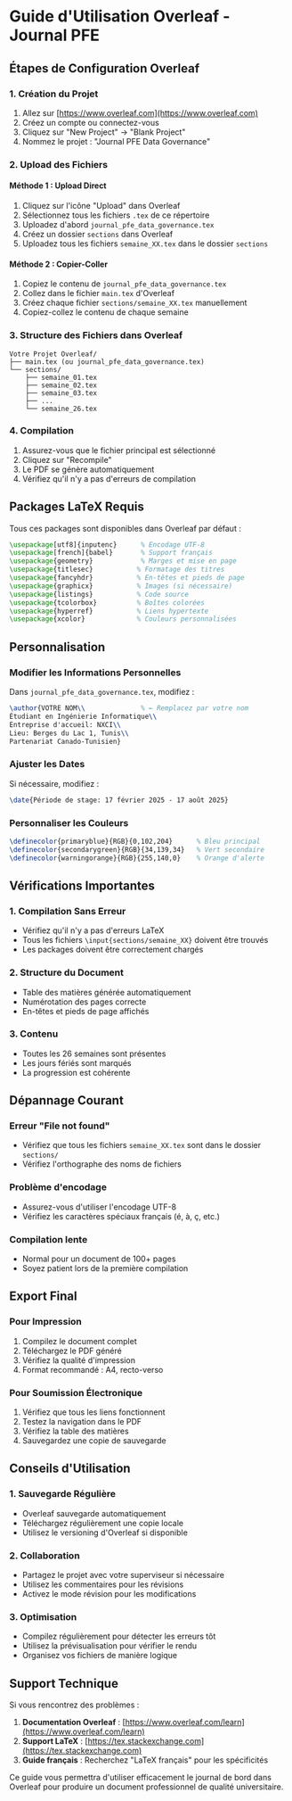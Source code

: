 # Guide d'Utilisation Overleaf - Journal PFE

## Étapes de Configuration Overleaf

### 1. Création du Projet

1. Allez sur [https://www.overleaf.com](https://www.overleaf.com)
2. Créez un compte ou connectez-vous
3. Cliquez sur "New Project" → "Blank Project"
4. Nommez le projet : "Journal PFE Data Governance"

### 2. Upload des Fichiers

#### Méthode 1 : Upload Direct
1. Cliquez sur l'icône "Upload" dans Overleaf
2. Sélectionnez tous les fichiers `.tex` de ce répertoire
3. Uploadez d'abord `journal_pfe_data_governance.tex`
4. Créez un dossier `sections` dans Overleaf
5. Uploadez tous les fichiers `semaine_XX.tex` dans le dossier `sections`

#### Méthode 2 : Copier-Coller
1. Copiez le contenu de `journal_pfe_data_governance.tex`
2. Collez dans le fichier `main.tex` d'Overleaf
3. Créez chaque fichier `sections/semaine_XX.tex` manuellement
4. Copiez-collez le contenu de chaque semaine

### 3. Structure des Fichiers dans Overleaf

```
Votre Projet Overleaf/
├── main.tex (ou journal_pfe_data_governance.tex)
└── sections/
    ├── semaine_01.tex
    ├── semaine_02.tex
    ├── semaine_03.tex
    ├── ...
    └── semaine_26.tex
```

### 4. Compilation

1. Assurez-vous que le fichier principal est sélectionné
2. Cliquez sur "Recompile"
3. Le PDF se génère automatiquement
4. Vérifiez qu'il n'y a pas d'erreurs de compilation

## Packages LaTeX Requis

Tous ces packages sont disponibles dans Overleaf par défaut :

```latex
\usepackage[utf8]{inputenc}      % Encodage UTF-8
\usepackage[french]{babel}       % Support français
\usepackage{geometry}            % Marges et mise en page
\usepackage{titlesec}           % Formatage des titres
\usepackage{fancyhdr}           % En-têtes et pieds de page
\usepackage{graphicx}           % Images (si nécessaire)
\usepackage{listings}           % Code source
\usepackage{tcolorbox}          % Boîtes colorées
\usepackage{hyperref}           % Liens hypertexte
\usepackage{xcolor}             % Couleurs personnalisées
```

## Personnalisation

### Modifier les Informations Personnelles

Dans `journal_pfe_data_governance.tex`, modifiez :

```latex
\author{VOTRE NOM\\              % ← Remplacez par votre nom
Étudiant en Ingénierie Informatique\\
Entreprise d'accueil: NXCI\\
Lieu: Berges du Lac 1, Tunis\\
Partenariat Canado-Tunisien}
```

### Ajuster les Dates

Si nécessaire, modifiez :
```latex
\date{Période de stage: 17 février 2025 - 17 août 2025}
```

### Personnaliser les Couleurs

```latex
\definecolor{primaryblue}{RGB}{0,102,204}      % Bleu principal
\definecolor{secondarygreen}{RGB}{34,139,34}   % Vert secondaire  
\definecolor{warningorange}{RGB}{255,140,0}    % Orange d'alerte
```

## Vérifications Importantes

### 1. Compilation Sans Erreur
- Vérifiez qu'il n'y a pas d'erreurs LaTeX
- Tous les fichiers `\input{sections/semaine_XX}` doivent être trouvés
- Les packages doivent être correctement chargés

### 2. Structure du Document
- Table des matières générée automatiquement
- Numérotation des pages correcte
- En-têtes et pieds de page affichés

### 3. Contenu
- Toutes les 26 semaines sont présentes
- Les jours fériés sont marqués
- La progression est cohérente

## Dépannage Courant

### Erreur "File not found"
- Vérifiez que tous les fichiers `semaine_XX.tex` sont dans le dossier `sections/`
- Vérifiez l'orthographe des noms de fichiers

### Problème d'encodage
- Assurez-vous d'utiliser l'encodage UTF-8
- Vérifiez les caractères spéciaux français (é, à, ç, etc.)

### Compilation lente
- Normal pour un document de 100+ pages
- Soyez patient lors de la première compilation

## Export Final

### Pour Impression
1. Compilez le document complet
2. Téléchargez le PDF généré
3. Vérifiez la qualité d'impression
4. Format recommandé : A4, recto-verso

### Pour Soumission Électronique
1. Vérifiez que tous les liens fonctionnent
2. Testez la navigation dans le PDF
3. Vérifiez la table des matières
4. Sauvegardez une copie de sauvegarde

## Conseils d'Utilisation

### 1. Sauvegarde Régulière
- Overleaf sauvegarde automatiquement
- Téléchargez régulièrement une copie locale
- Utilisez le versioning d'Overleaf si disponible

### 2. Collaboration
- Partagez le projet avec votre superviseur si nécessaire
- Utilisez les commentaires pour les révisions
- Activez le mode révision pour les modifications

### 3. Optimisation
- Compilez régulièrement pour détecter les erreurs tôt
- Utilisez la prévisualisation pour vérifier le rendu
- Organisez vos fichiers de manière logique

## Support Technique

Si vous rencontrez des problèmes :

1. **Documentation Overleaf** : [https://www.overleaf.com/learn](https://www.overleaf.com/learn)
2. **Support LaTeX** : [https://tex.stackexchange.com](https://tex.stackexchange.com)
3. **Guide français** : Recherchez "LaTeX français" pour les spécificités

Ce guide vous permettra d'utiliser efficacement le journal de bord dans Overleaf pour produire un document professionnel de qualité universitaire.